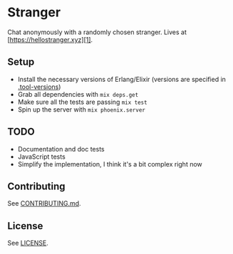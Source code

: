 # Stranger

Chat anonymously with a randomly chosen stranger. Lives at
[https://hellostranger.xyz][1].

## Setup

* Install the necessary versions of Erlang/Elixir (versions are specified in
  [.tool-versions](.tool-versions))
* Grab all dependencies with `mix deps.get`
* Make sure all the tests are passing `mix test`
* Spin up the server with `mix phoenix.server`

## TODO

* Documentation and doc tests
* JavaScript tests
* Simplify the implementation, I think it's a bit complex right now

## Contributing

See [CONTRIBUTING.md](CONTRIBUTING.md).

## License

See [LICENSE](LICENSE).

[1]: https://hellostranger.xyz
